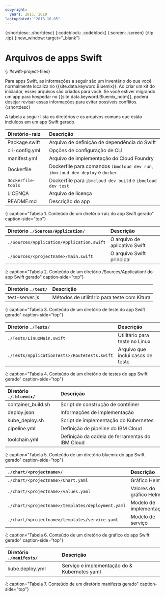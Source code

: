 ```yaml
---
copyright:
  years: 2015, 2018
lastupdated: "2018-10-05"
---
```


{:shortdesc: .shortdesc}
{:codeblock: .codeblock}
{:screen: .screen}
{:tip: .tip}
{:new_window: target="_blank"}

# Arquivos de apps Swift
{: #swift-project-files}

Para apps Swift, as informações a seguir são um inventário do que você normalmente localiza no {{site.data.keyword.Bluemix}}. Ao criar um kit do iniciador, esses arquivos são criados para você. Se você estiver migrando um app para hospedar no {{site.data.keyword.Bluemix_notm}}, poderá desejar revisar essas informações para evitar possíveis conflitos. 
{:shortdesc}

A tabela a seguir lista os diretórios e os arquivos comuns que estão incluídos em um app Swift gerado.

| Diretório-raiz                                     | Descrição |
|:------------------------------------------------|:------------------------------------------|
| Package.swift| Arquivo de definição de dependência do Swift |
| cli-config.yml | Opções de configuração de CLI |
| manifest.yml | Arquivo de implementação do Cloud Foundry |
| Dockerfile | Dockerfile para comandos `ibmcloud dev run`, `ibmcloud dev deploy` e `docker` |
| `Dockerfile-tools` | Dockerfile para `ibmcloud dev build` e `ibmcloud dev test` |
| LICENÇA | Arquivo de licença |
| README.md | Descrição do app |
{: caption="Tabela 1. Conteúdo de um diretório-raiz do app Swift gerado" caption-side="top"}

| Diretório `./Sources/Application/` | Descrição  |
|:------------------------------------------------|:------------------------------------------|
| `./Sources/Application/Application.swift` | O arquivo de aplicativo Swift |
| `./Sources/<projectname>/main.swift` | O arquivo Swift principal |
{: caption="Tabela 2. Conteúdo de um diretório /Sources/Application/ do app Swift gerado" caption-side="top"}

| Diretório `./test/` | Descrição |
|:------------------------------------------------|:------------------------------------------|
|test-server.js | Métodos de utilitário para teste com Kitura |
{: caption="Tabela 3. Conteúdo de um diretório de teste do app Swift gerado" caption-side="top"}

| Diretório `./Tests/` | Descrição |
|:------------------------------------------------|:------------------------------------------|
| `./Tests/LinuxMain.swift` | Utilitário para teste no Linux |
| `./Tests/ApplicationTests>/RouteTests.swift` | Arquivo que inclui casos de teste |
{: caption="Tabela 4. Conteúdo de um diretório de testes do app Swift gerado" caption-side="top"}

| Diretório `./.bluemix/` | Descrição |
|:------------------------------------------------|:------------------------------------------|
| container_build.sh | Script de construção de contêiner |
| deploy.json | Informações de implementação |
| kube_deploy.sh | Script de implementação do Kubernetes |
| pipeline.yml | Definição de pipeline do IBM Cloud |
| toolchain.yml | Definição da cadeia de ferramentas do IBM Cloud |
{: caption="Tabela 5. Conteúdo de um diretório bluemix do app Swift gerado" caption-side="top"}

| `./chart/<projectname>/ ` | Descrição |
|:------------------------------------------------|:------------------------------------------|
| `./chart/<projectname>/Chart.yaml` | Gráfico Helm |
| `./chart/<projectname>/values.yaml` | Valores do gráfico Helm |
| `./chart/<projectname>/templates/deployment.yaml` | Modelo de implementação |
| `./chart/<projectname>/templates/service.yaml` | Modelo de serviço |
{: caption="Tabela 6. Conteúdo de um diretório de gráfico do app Swift gerado" caption-side="top"}

| Diretório `./manifests/` | Descrição |
|:------------------------------------------------|:------------------------------------------|
| kube.deploy.yml | Serviço e implementação do & Kubernetes yaml |
{: caption="Tabela 7. Conteúdo de um diretório manifests gerado" caption-side="top"}

